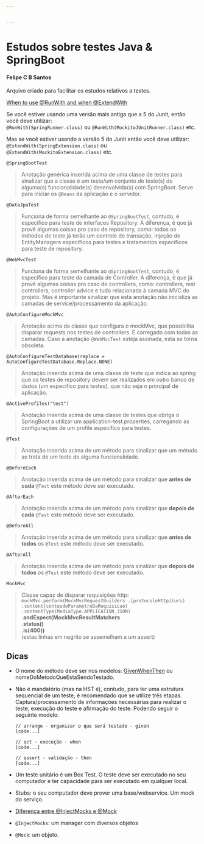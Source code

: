 ```yaml
---


---
```


<h1 id="estudos-sobre-testes-java--springboot">Estudos sobre testes Java &amp; SpringBoot</h1>
<h4 id="felipe-c-b-santos">Felipe C B Santos</h4>
<p>Arquivo criado para facilitar os estudos relativos a testes.</p>
<p><a href="https://stackoverflow.com/questions/55276555/when-to-use-runwith-and-when-extendwith">When to use @RunWith and when @ExtendWith</a></p>
<p>Se você estiver usando uma versão mais antiga que a 5 do Junit, então você deve utilizar:<br>
<code>@RunWith(SpringRunner.class)</code> ou <code>@RunWith(MockitoJUnitRunner.class)</code> etc.</p>
<p>Mas se você estiver usando a versão 5 do Junit então você deve utilizar:  <code>@ExtendWith(SpringExtension.class)</code> ou <code>@ExtendWith(MockitoExtension.class)</code> etc.</p>
<p><code>@SpringBootTest</code></p>
<blockquote>
<p>Anotação genérica inserida acima de uma classe de testes para sinalizar que a classe é um teste/um conjunto de teste(s) de alguma(s) funcionalidade(s) desenvolvida(s) com SpringBoot. Serve para iniciar os <code>@Beans</code> da aplicação e o servidor.</p>
</blockquote>
<p><code>@DataJpaTest</code></p>
<blockquote>
<p>Funciona de forma semelhante ao <code>@SpringBootTest</code>, contudo, é específico para teste de interfaces Repository. A diferença, é que já provê algumas coisas pro caso de repository, como: todos os métodos de teste já terão um controle de transação, injeção de EntityManagers específicos para testes e tratamentos específicos para teste de repository.</p>
</blockquote>
<p><code>@WebMvcTest</code></p>
<blockquote>
<p>Funciona de forma semelhante ao <code>@SpringBootTest</code>, contudo, é específico para teste da camada de Controller. A diferença, é que já provê algumas coisas pro caso de controllers, como: controllers, rest controllers, controller advice e tudo relacionada à camada MVC do projeto. Mas é importante sinalizar que esta anotação não inicializa as camadas de service/processamento da aplicação.</p>
</blockquote>
<p><code>@AutoConfigureMockMvc</code></p>
<blockquote>
<p>Anotação acima da classe que configura o mockMvc, que possibilita disparar requests nos testes de controllers. É carregado com todas as camadas. Caso a anotação <code>@WebMvcTest</code> esteja assinada, esta se torna obsoleta.</p>
</blockquote>
<p><code>@AutoConfigureTestDatabase(replace = AutoConfigureTestDatabase.Replace.NONE)</code></p>
<blockquote>
<p>Anotação inserida acima de uma classe de teste que indica ao spring que os testes de repository devem ser realizados em outro banco de dados (um específico para testes), que não seja o principal de aplicação.</p>
</blockquote>
<p><code>@ActiveProfiles("test")</code></p>
<blockquote>
<p>Anotação inserida acima de uma classe de testes que obriga o SpringBoot a utilizar um application-test.properties, carregando as configurações de um profile específico para testes.</p>
</blockquote>
<p><code>@Test</code></p>
<blockquote>
<p>Anotação inserida acima de um método para sinalizar que um método se trata de um teste de alguma funcionalidade.</p>
</blockquote>
<p><code>@BeforeEach</code></p>
<blockquote>
<p>Anotação inserida acima de um método para sinalizar que <strong>antes de cada</strong> <code>@Test</code> este método deve ser executado.</p>
</blockquote>
<p><code>@AfterEach</code></p>
<blockquote>
<p>Anotação inserida acima de um método para sinalizar que <strong>depois de cada</strong> <code>@Test</code> este método deve ser executado.</p>
</blockquote>
<p><code>@BeforeAll</code></p>
<blockquote>
<p>Anotação inserida acima de um método para sinalizar que <strong>antes de todos</strong> os <code>@Test</code> este método deve ser executado.</p>
</blockquote>
<p><code>@AfterAll</code></p>
<blockquote>
<p>Anotação inserida acima de um método para sinalizar que <strong>depois de todos</strong> os <code>@Test</code> este método deve ser executado.</p>
</blockquote>
<p><code>MockMvc</code></p>
<blockquote>
<p>Classe capaz de disparar requisições http: <code>mockMvc.perform(MockMvcRequestBuilders .[protocoloHttp](uri) .content(conteudoParametroDaRequisicao) .contentType(MediaType.APPLICATION_JSON)</code><br>
<strong>.andExpect(MockMvcResultMatchers</strong><br>
<strong>.status()</strong><br>
<strong>.is(400))</strong><br>
(estas linhas em negrito se assemelham a um assert)</p>
</blockquote>
<h2 id="dicas">Dicas</h2>
<ul>
<li>
<p>O nome do método deve ser nos modelos: <a href="https://martinfowler.com/bliki/GivenWhenThen.html">GivenWhenThen</a> ou nomeDoMetodoQueEstaSendoTestado.</p>
</li>
<li>
<p>Não é mandatório (mas na HST é), contudo, para ter uma estrutura sequencial de um teste, é recomendado que se utilize três etapas. Captura/processamento de informações necessárias para realizar o teste, execução do teste e afirmação do teste. Podendo seguir o seguinte modelo:</p>
<p><code>// arrange - organizar o que será testado - given</code><br>
<code>[code...]</code></p>
<p><code>// act - execução - when</code><br>
<code>[code...]</code></p>
<p><code>// assert - validação - then</code><br>
<code>[code...]</code></p>
</li>
<li>
<p>Um teste unitário é um Box Test. O teste deve ser executado no seu computador e ter capacidade para ser executado em qualquer local.</p>
</li>
<li>
<p>Stubs: o seu computador deve prover uma base/webservice. Um mock do serviço.</p>
</li>
<li>
<p><a href="https://stackoverflow.com/questions/16467685/difference-between-mock-and-injectmocks">Diferença entre @InjectMocks e @Mock</a></p>
</li>
<li>
<p><code>@InjectMocks</code>: um manager com diversos objetos</p>
</li>
<li>
<p><code>@Mock</code>: um objeto.</p>
</li>
</ul>

